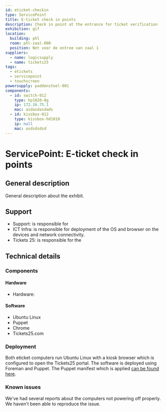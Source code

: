 ```yaml
---
id: eticket-checkin
type: ServicePoint
title: E-ticket check in points
description: Check in point at the entrance for ticket verification
exhibition: gif
location:
  building: phl
  room: phl-zaal-000
  position: Net voor de entree van zaal 1
suppliers:
  - name: logicsupply
  - name: tickets25
tags:
  - etickets
  - servicepoint
  - touchscreen
powersupply: paddenstoel-001
components:
  - id: switch-012
    type: hp1820-8g
    ip: 172.16.75.1
    mac: asdasdasdads
  - id: kissbox-012
    type: kissbox-hd1010
    ip: null
    mac: asdsdsdsd
---
```


# ServicePoint: E-ticket check in points

## General description

General description about the exhibit.

## Support

 * Support: is responsible for 
 * ICT Infra: is responsible for deployment of the OS and browser on the devices and network connectivity.
 * Tickets 25: is responsible for the 

## Technical details

### Components

#### Hardware

* Hardware: 

#### Software

* Ubuntu Linux
* Puppet
* Chrome
* Tickets25.com

### Deployment

Both eticket computers run Ubuntu Linux with a kiosk browser which is configured to open the Tickets25 portal. The software is deployed using Foreman and Puppet. The Puppet manifest which is applied [can be found here](https://github.com/naturalis/puppet-kiosk-minimal).

### Known issues

We've had several reports about the computers not powering off properly. We haven't been able to reproduce the issue.
